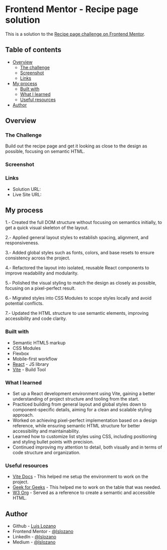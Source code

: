 # Frontend Mentor - Recipe page solution

This is a solution to the [Recipe page challenge on Frontend Mentor](https://www.frontendmentor.io/challenges/recipe-page-KiTsR8QQKm).

## Table of contents

- [Overview](#overview)
  - [The challenge](#the-challenge)
  - [Screenshot](#screenshot)
  - [Links](#links)
- [My process](#my-process)
  - [Built with](#built-with)
  - [What I learned](#what-i-learned)
  - [Useful resources](#useful-resources)
- [Author](#author)

## Overview

### The Challenge

Build out the recipe page and get it looking as close to the design as possible, focusing on semantic HTML.

### Screenshot

### Links

- Solution URL: []()
- Live Site URL: []()

## My process

1.- Created the full DOM structure without focusing on semantics initially, to get a quick visual skeleton of the layout.

2.- Applied general layout styles to establish spacing, alignment, and responsiveness.

3.- Added global styles such as fonts, colors, and base resets to ensure consistency across the project.

4.- Refactored the layout into isolated, reusable React components to improve readability and modularity.

5.- Polished the visual styling to match the design as closely as possible, focusing on a pixel-perfect result.

6.- Migrated styles into CSS Modules to scope styles locally and avoid potential conflicts.

7.- Updated the HTML structure to use semantic elements, improving accessibility and code clarity.

### Built with

- Semantic HTML5 markup
- CSS Modules
- Flexbox
- Mobile-first workflow
- [React](https://reactjs.org/) - JS library
- [Vite](https://vite.dev/) - Build Tool

### What I learned

- Set up a React development environment using Vite, gaining a better understanding of project structure and tooling from the start.
- Practiced building from general layout and global styles down to component-specific details, aiming for a clean and scalable styling approach.
- Worked on achieving pixel-perfect implementation based on a design reference, while ensuring semantic HTML structure for better accessibility and maintainability.
- Learned how to customize list styles using CSS, including positioning and styling bullet points with precision.
- Continued improving my attention to detail, both visually and in terms of code structure and organization.

### Useful resources

- [Vite Docs](https://vite.dev/guide/) - This helped me setup the environment to work on the project.
- [Geek for Geeks](https://www.geeksforgeeks.org/html/html-tables/) - This helped me to work on the table that was needed.
- [W3 Org](https://www.w3.org/) - Served as a reference to create a semantic and accessible HTML.

## Author

- Github - [Luis Lozano](https://github.com/lslozano)
- Frontend Mentor - [@lslozano](https://www.frontendmentor.io/profile/lslozano)
- LinkedIn - [@lslozano](https://www.linkedin.com/in/lslozano/)
- Medium - [@lslozano](https://medium.com/@lslozano)
